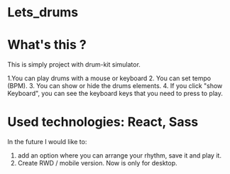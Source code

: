 # Lets_drums

# What's this ?
This is simply project with drum-kit simulator.

1.You can play drums with a mouse or keyboard
2. You can set tempo (BPM).
3. You can show or hide the drums elements.
4. If you click "show Keyboard", you can see the keyboard keys that you need to press to play.

# Used technologies: React, Sass


In the future I would like to: 
1. add an option where you can arrange your rhythm, save it and play it. 
2. Create RWD / mobile version. Now is only for desktop.
